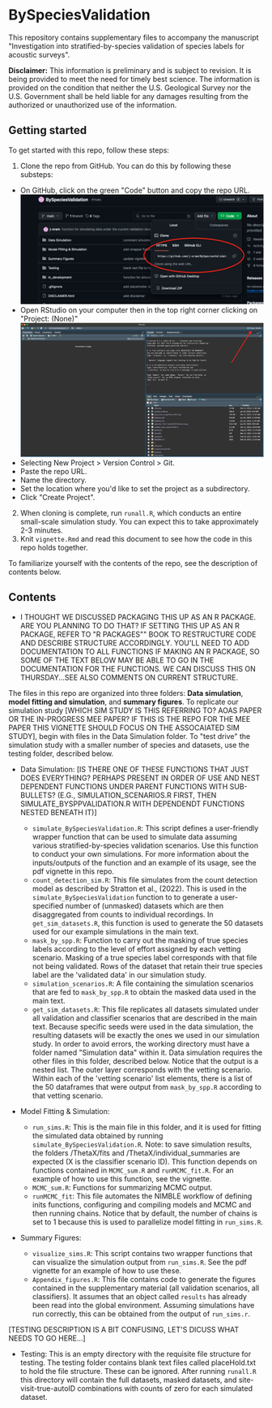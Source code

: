 # BySpeciesValidation

This repository contains supplementary files to accompany the manuscript "Investigation into stratified-by-species validation of species labels for acoustic surveys". 

**Disclaimer:**  This information is preliminary and is subject to revision. It is being provided to meet the need for timely best science.
The information is provided on the condition that neither the U.S. Geological Survey nor the U.S. Government shall be
held liable for any damages resulting from the authorized or unauthorized use of the information.

## Getting started 

To get started with this repo, follow these steps: 

1. Clone the repo from GitHub. You can do this by following these substeps:
  - On GitHub, click on the green "Code" button and copy the repo URL.
  ![repo URL](pngs/URL.png)
  - Open RStudio on your computer then in the top right corner clicking on "Project: (None)"
  !["Project: (None)""](pngs/project.png)
  - Selecting New Project > Version Control > Git. 
  - Paste the repo URL.
  - Name the directory.
  - Set the location where you'd like to set the project as a subdirectory. 
  - Click "Create Project".

2. When cloning is complete, run `runall.R`, which conducts an entire small-scale simulation study. You can expect this to take approximately 2-3 minutes.
3. Knit `vignette.Rmd` and read this document to see how the code in this repo holds together.

To familiarize yourself with the contents of the repo, see the description of contents below.


## Contents 

- I THOUGHT WE DISCUSSED PACKAGING THIS UP AS AN R PACKAGE. ARE YOU PLANNING TO DO THAT? IF SETTING THIS UP AS AN R PACKAGE, REFER TO "R PACKAGES"" BOOK TO RESTRUCTURE CODE AND DESCRIBE STRUCTURE ACCORDINGLY. YOU'LL NEED TO ADD DOCUMENTATION TO ALL FUNCTIONS IF MAKING AN R PACKAGE, SO SOME OF THE TEXT BELOW MAY BE ABLE TO GO IN THE DOCUMENTATION FOR THE FUNCTIONS. WE CAN DISCUSS THIS ON THURSDAY...SEE ALSO COMMENTS ON CURRENT STRUCTURE.

The files in this repo are organized into three folders: __Data simulation__, __model fitting and simulation__, and __summary figures__. To replicate our simulation study [WHICH SIM STUDY IS THIS REFERRING TO? AOAS PAPER OR THE IN-PROGRESS MEE PAPER? IF THIS IS THE REPO FOR THE MEE PAPER THIS VIGNETTE SHOULD FOCUS ON THE ASSOCAIATED SIM STUDY], begin with files in the Data Simulation folder. To "test drive" the simulation study with a smaller number of species and datasets, use the testing folder, described below. 

- Data Simulation: [IS THERE ONE OF THESE FUNCTIONS THAT JUST DOES EVERYTHING? PERHAPS PRESENT IN ORDER OF USE AND NEST DEPENDENT FUNCTIONS UNDER PARENT FUNCTIONS WITH SUB-BULLETS?  (E.G., SIMULATION_SCENARIOS.R FIRST, THEN SIMULATE_BYSPPVALIDATION.R WITH DEPENDENDT FUNCTIONS NESTED BENEATH IT)]
  - `simulate_BySpeciesValidation.R`: This script defines a user-friendly wrapper function that can be used to simulate data assuming various stratified-by-species validation scenarios. Use this function to conduct your own simulations. For more information about the inputs/outputs of the function and an example of its usage, see the pdf vignette in this repo.
  - `count_detection_sim.R`: This file simulates from the count detection model as described by Stratton et al., (2022). This is used in the `simulate_BySpeciesValidation` function to to generate a user-specified number of (unmasked) datasets which are then disaggregated from counts to individual recordings. In `get_sim_datasets.R`, this function is used to generate the 50 datasets used for our example simulations in the main text. 
  - `mask_by_spp.R`: Function to carry out the masking of true species labels according to the level of effort assigned by each vetting scenario. Masking of a true species label corresponds with that file not being validated. Rows of the dataset that retain their true species label are the 'validated data' in our simulation study.
  - `simulation_scenarios.R`: A file containing the simulation scenarios that are fed to `mask_by_spp.R` to obtain the masked data used in the main text.
  - `get_sim_datasets.R`: This file replicates all datasets simulated under all validation and classifier scenarios that are described in the main text. Because specific seeds were used in the data simulation, the resulting datasets will be exactly the ones we used in our simulation study. In order to avoid errors, the working directory must have a folder named "Simulation data" within it. Data simulation requires the other files in this folder, described below. Notice that the output is a nested list. The outer layer corresponds with the vetting scenario. Within each of the 'vetting scenario' list elements, there is a list of the 50  dataframes that were output from `mask_by_spp.R` according to that vetting scenario. 
  
- Model Fitting & Simulation: 
  - `run_sims.R`: This is the main file in this folder, and it is used for fitting the simulated data obtained by running `simulate_BySpeciesValidation.R`.  Note: to save simulation results, the folders /ThetaX/fits and /ThetaX/individual_summaries are expected (X is the classifier scenario ID). This function depends on functions contained in `MCMC_sum.R` and `runMCMC_fit.R`. For an example of how to use this function, see the vignette.
  - `MCMC_sum.R`: Functions for summarizing MCMC output. 
  - `runMCMC_fit`: This file automates the NIMBLE workflow of defining inits functions, configuring and compiling models and MCMC and then running chains. Notice that by default, the number of chains is set to 1 because this is used to parallelize model fitting in `run_sims.R`. 
  
- Summary Figures:
  - `visualize_sims.R`: This script contains two wrapper functions that can visualize the simulation output from `run_sims.R`. See the pdf vignette for an example of how to use these.  
  - `Appendix_figures.R`: This file contains code to generate the figures contained in the supplementary material (all validation scenarios, all classifiers). It assumes that an object called `results` has already been read into the global environment. Assuming simulations have run correctly, this can be obtained from the output of `run_sims.r`. 
  
[TESTING DESCRIPTION IS A BIT CONFUSING, LET'S DICUSS WHAT NEEDS TO GO HERE...]

- Testing: This is an empty directory with the requisite file structure for testing. The testing folder contains blank text files called placeHold.txt to hold the file structure. These can be ignored.  After running `runall.R` this directory will contain the full datasets, masked datasets, and site-visit-true-autoID combinations with counts of zero for each simulated dataset. 
  
